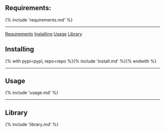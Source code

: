 ## Requirements:

{% include 'requirements.md' %}

---

[Requirements](#requirements)
[Installing](#installing)
[Usage](#usage)
[Library](#library)

## Installing
{% with pypi=pypi, repo=repo %}{% include 'install.md' %}{% endwith %}

---

## Usage

{% include 'usage.md' %}

---

## Library

{% include 'library.md' %}